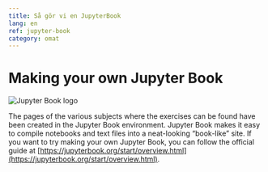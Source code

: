 ```yaml
---
title: Så gör vi en JupyterBook
lang: en
ref: jupyter-book
category: omat
---
```


# Making your own Jupyter Book

<img class="center" src="/assets/img/jupyter-book-logo.png" alt="Jupyter Book logo">

The pages of the various subjects where the exercises can be found have been created in the Jupyter Book environment. Jupyter Book makes it easy to compile notebooks and text files into a neat-looking “book-like” site. If you want to try making your own Jupyter Book, you can follow the official guide at [https://jupyterbook.org/start/overview.html](https://jupyterbook.org/start/overview.html).
